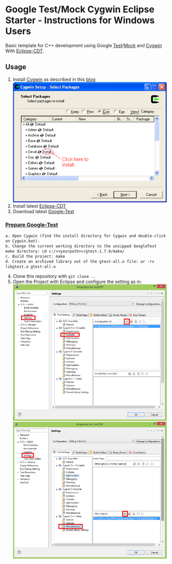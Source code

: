 
# Google Test/Mock Cygwin Eclipse Starter - Instructions for Windows Users

Basic template for C++ development using Google [Test](http://code.google.com/p/googletest/)/[Mock](http://code.google.com/p/googlemock/) and
 [Cygwin](https://cygwin.com/install.html) 
With [Eclipse-CDT](https://eclipse.org/cdt/downloads.php).

## Usage
1. Install [Cygwin](https://cygwin.com/install.html) as described in this [blog](http://www2.warwick.ac.uk/fac/sci/moac/people/students/peter_cock/cygwin/part2/)
![Alt text](doc/cygwinselectdevel.png?raw=true "Title") 
2. Install latest [Eclipse-CDT](https://eclipse.org/cdt/downloads.php)
3. Download latest [Google-Test](https://github.com/google/googletest/releases)
### [Prepare Google-Test](http://stackoverflow.com/questions/3951808/using-googletest-in-eclipse-how)
    a. Open Cygwin (find the install directory for Cygwin and double-click on Cygwin.bat).
    b. Change the current working directory to the unzipped GoogleTest make directory: cd c:/<<yourpath>>/gtest-1.7.0/make/
    c. Build the project: make
    d. Create an archived library out of the gtest-all.o file: ar -rv libgtest.a gtest-all.o
4. Clone this repository with `git clone ..`
5. Open the Project with Eclipse and configure the setting as in:
![Alt text](doc/gtest_include.png?raw=true "Title") 
![Alt text](doc/gtest_lib.png?raw=true "Title")
